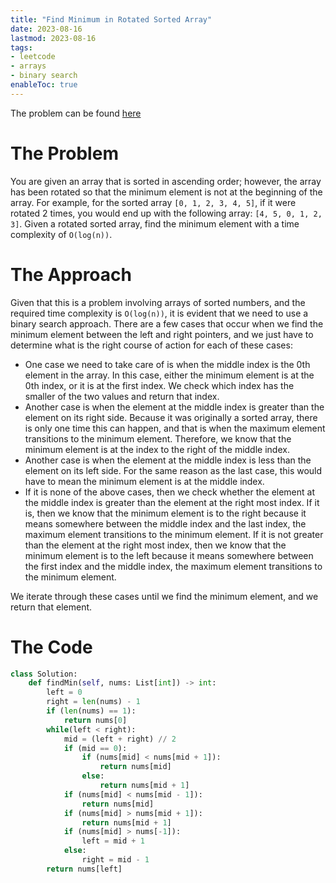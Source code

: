 ```yaml
---
title: "Find Minimum in Rotated Sorted Array"
date: 2023-08-16
lastmod: 2023-08-16
tags:
- leetcode
- arrays
- binary search
enableToc: true
---
```

The problem can be found [here](https://leetcode.com/problems/find-minimum-in-rotated-sorted-array/description/)

# The Problem
You are given an array that is sorted in ascending order; however, the array has been rotated  so that the minimum element is not at the beginning of the array. For example, for the sorted array `[0, 1, 2, 3, 4, 5]`, if it were rotated 2 times, you would end up with the following array: `[4, 5, 0, 1, 2, 3]`. Given a rotated sorted array, find the minimum element with a time complexity of `O(log(n))`.

# The Approach
Given that this is a problem involving arrays of sorted numbers, and the required time complexity is `O(log(n))`, it is evident that we need to use a binary search approach. There are a few cases that occur when we find the minimum element between the left and right pointers, and we just have to determine what is the right course of action for each of these cases:
- One case we need to take care of is when the middle index is the 0th element in the array. In this case, either the minimum element is at the 0th index, or it is at the first index. We check which index has the smaller of the two values and return that index.
- Another case is when the element at the middle index is greater than the element on its right side. Because it was originally a sorted array, there is only one time this can happen, and that is when the maximum element transitions to the minimum element. Therefore, we know that the minimum element is at the index to the right of the middle index.
- Another case is when the element at the middle index is less than the element on its left side. For the same reason as the last case, this would have to mean the minimum element is at the middle index.
- If it is none of the above cases, then we check whether the element at the middle index is greater than the element at the right most index. If it is, then we know that the minimum element is to the right because it means somewhere between the middle index and the last index, the maximum element transitions to the minimum element. If it is not greater than the element at the right most index, then we know that the minimum element is to the left because it means somewhere between the first index and the middle index, the maximum element transitions to the minimum element.

We iterate through these cases until we find the minimum element, and we return that element.

# The Code
```python
class Solution:
    def findMin(self, nums: List[int]) -> int:
        left = 0
        right = len(nums) - 1
        if (len(nums) == 1):
            return nums[0]
        while(left < right):
            mid = (left + right) // 2
            if (mid == 0):
                if (nums[mid] < nums[mid + 1]):
                    return nums[mid]
                else:
                    return nums[mid + 1]
            if (nums[mid] < nums[mid - 1]):
                return nums[mid]
            if (nums[mid] > nums[mid + 1]):
                return nums[mid + 1]
            if (nums[mid] > nums[-1]):
                left = mid + 1
            else:
                right = mid - 1
        return nums[left]
```